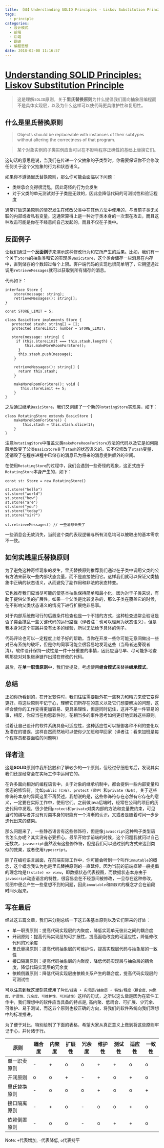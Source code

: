 ```yaml
---
title: 【译】Understanding SOLID Principles - Liskov Substitution Principle
tags:
  - principle
categories:   
  - 设计模式
  - 前端
  - 后端
  - 翻译
  - 编程思想
date: 2018-02-08 11:16:57
---
```


# [Understanding SOLID Principles: Liskov Substitution Principle](https://codeburst.io/understanding-solid-principles-liskov-substitution-principle-e7f35277d8d5)

> 这是理解``SOLID``原则，关于**里氏替换原则**为什么提倡我们面向抽象层编程而不是具体实现层，以及为什么这样可以使代码更具维护性和复用性。

## 什么是里氏替换原则
> Objects should be replaceable with instances of their subtypes without altering the correctness of that program.

> 某个对象实例的子类实例应当可以在不影响程序正确性的基础上替换它们。

这句话的意思是说，当我们在传递一个父抽象的子类型时，你需要保证你不会修改任何关于这个父抽象的行为和状态语义。

如果你不遵循里氏替换原则，那么你可能会面临以下问题：
* 类继承会变得很混乱，因此奇怪的行为会发生
* 对于父类的单元测试对于子类是无效的，因此会降低代码的可测试性和验证程度

通常打破这条原则的情况发生在修改父类中在其他方法中使用的，与当前子类无关联的内部或者私有变量。这通常算得上是一种对于类本身的一次潜在攻击，而且这种攻击可能是你在不经意间自己发起的，而且不仅在子类中。

## 反面例子
让我们通过一个**反面例子**来演示这种修改行为和它所产生的后果。比如，我们有一个关于``Store``的抽象类和它的实现类``BasicStore``，这个类会储存一些消息在内存中，直到储存的个数超过每个上限。客户端代码的实现也很简单明了，它期望通过调用``retrieveMessages``就可以获取到所有储存的消息。

代码如下：
```
interface Store {
    store(message: string);
    retrieveMessages(): string[];
}

const STORE_LIMIT = 5;

class BasicStore implements Store {
   protected stash: string[] = [];
   protected storeLimit: number = STORE_LIMIT;
  
   store(message: string) {
     if (this.storeLimit === this.stash.length) {
         this.makeMoreRoomForStore();
      }
      this.stash.push(message);
    }
  
    retrieveMessages(): string[] {
      return this.stash;
    }

    makeMoreRoomForStore(): void {
       this.storeLimit += 5;
    }
}
```

之后通过继承``BasicStore``，我们又创建了一个新的``RotatingStore``实现类，如下：
```
class RotatingStore extends BasicStore {
    makeMoreRoomForStore() {
        this.stash = this.stash.slice(1);
    }
}
```

注意``RotatingStore``中覆盖父类``makeMoreRoomForStore``方法的代码以及它是如何隐蔽地改变了父类``BasicStore``关于``stash``的状态语义的。它不仅修改了``stash``变量，还销毁了在程序进程中已储存的消息已为将来的消息提供额外的空间。

在使用``RotatingStore``的过程中，我们会遇到一些奇怪的现象，这正式由于``RotatingStore``本身产生的，如下：

```
const st: Store = new RotatingStore()

st.store("hello")
st.store("world")
st.store("how")
st.store("are")
st.store("you")
st.store("today")
st.store("sir?")

st.retrieveMessages() // 一些消息丢失了
```

一些消息会无故消失，当前这个类的表现逻辑与所有消息均可以被取出的基本需求不一致。

## 如何实践里氏替换原则
为了避免这种奇怪现象的发生，里氏替换原则推荐我们通过在子类中调用父类的公有方法来获取一些内部状态变量，而不是直接使用它。这样我们就可以保证父类抽象中正确的状态语义，从而避免了副作用和非法的状态转变。

它也推荐我们应当尽可能的使基本抽象保持简单和最小化，因为对于子类来说，有助于提供父类的扩展性。如果一个父类是比较复杂的，那么子类在覆盖它的时候，在不影响父类状态语义的情况下进行扩展绝非易事。

对于内部系统做可行的后置条件检查也是一个不错的方式，这种检查通常会验证是否子类会搅乱一些关键代码的运行路径（译者注：也可以理解为状态语义），但是我本身对这个实践并没有太多的经验，所以无法给予具体的例子。

代码评论也可以一定程度上给予好的帮助。当你在开发一些你可能无意间做出一些对已有系统的破坏，但是你的同事可能会很容易地发现这些（当局者迷旁观者清）。软件设计保持一致性是一件十分重要的事情，因此应当尽早、尽可能多地查明那些对对象继承链作出潜在修改的代码。

最后，在**单一职责原则**中，我们曾提及，考虑使用**组合模式**来替换**继承模式**。

## 总结
正如你所看到的，在开发软件时，我们往往需要额外花一些努力和精力来使它变得更好。将这些原则牢记于心，理解它们所存在的意义以及它们想要解决的问题，这样会使你的工作变得更加容易、更具条理性，但是同时记住，这并不是一件容易的事，相反，你应当在构思软件时，花相当多的事件思考如何更好地实践这些原则。

试着让自己设计的软件系统具备可适应性，这种适应性可以抵御各种不利的变化以及潜在的错误，这样自然而然地可以使你少加班和早回家（译者注：看来加班是每个程序员都要面临的问题啊）

## 译者注
这是**SOLID**原则中我所接触和了解较少的一个原则，但经过仔细思考后，发现其实我们还是经常会在实际工作中运用它的。

在许多面向相对的编程语言中，关于对象的继承机制中，都会提供一些内部变量和状态的修饰符，比如``public（公有）``、``protect（保护）``和``private（私有）``，关于这些修饰符本身的异同这里不再赘述，我想说的是，这些修饰符存在必然有它存在的意义，一定要在实际工作中，使用它们。之前做java后端时，经常在公司的项目的历史代码中发现，很少使用``protect``和``private``对类内部的方法和变量做约束，可见当时的编写者并没有对类本身的职能有一个清晰的认识，又或者是随着时间一步步迭代出来的结果。

那么问题来了，一些静态语言有这些修饰符，但是像``javascript``这种鸭子类型语言怎么办呢？其实没有必要担心，最早开始学前端的时候，这个问题我就问过自己无数次，``javascript``虽然没有这些修饰符，但是我们可以通过别的方式来达到类似的效果，或者使用``typescript``。

除了在编程语言层面，在前端实际工作中，你可能会听到一个叫作``immutable``的概念，这个概念我认为也是里氏替换原则的一直延伸。因为当前的前端框架一般提倡的理念均是``f(state) => view``，即数据状态代表视图，而数据状态本身由于``javascript``动态语言的特性，很容易会在不经意间被修改，一旦存在这种修改，视图中便会产生一些意想不到的问题，因此``immutable``和``函数式``的概念才会在前段时间火起来。

## 写在最后
经过这五篇文章，我们来分别总结一下这五条基本原则以及它们带来的好处：
* 单一职责原则：提高代码实现层的内聚度，降低实现单元彼此之间的耦合度
* 开闭原则：提高代码实现层的可扩展性，提高面临改变的可适应性，降低修改代码的冗余度
* 里氏替换原则：提高代码抽象层的可维护性，提高实现层代码与抽象层的一致性
* 接口隔离原则：提高代码抽象层的内聚度，降低代码实现层与抽象层的耦合度，降低代码实现层的冗余度
* 依赖倒置原则：降低代码实现层由依赖关系产生的耦合度，提高代码实现层的可测试性

可以注意到我这里刻意使用了``降低/提高 + 实现层/抽象层 + 特性/程度（耦合度、内聚度、扩展性、冗余度、可维护性，可测试性）``这样的句式，之所以这么做是因为在软件工作中，我们理想中的软件应当具备的特点是, 高内聚、低耦合、可扩展、少冗余、可维护、易于测试，而这五个原则也按正确的方向，将我们的软件系统向我们理想中的标准推进。

为了便于对比，特别绘制了下面的表格，希望大家从真正意义上做到将这些原则牢记于心，并付诸于行。

| 原则         | 耦合度 | 内聚度 | 扩展性 | 冗余度 | 维护性 | 测试性 | 适应性 | 一致性 |
| ------------ | ------ | ------ | ------ | ------ | ------ | ------ | ------ | ------ |
| 单一职责原则 | -      | +      | o      | o      | +      | +      | o      | o      |
| 开闭原则     | o      | o      | +      | -      | +      | o      | +      | o      |
| 里氏替换原则 | -      | o      | o      | o      | +      | o      | o      | +      |
| 接口隔离原则 | -      | +      | o      | -      | o      | o      | +      | o      |
| 依赖倒置原则 | -      | o      | o      | -      | o      | +      | +      | o      |

Note: ``+``代表增加, ``-``代表降低, ``o``代表持平
